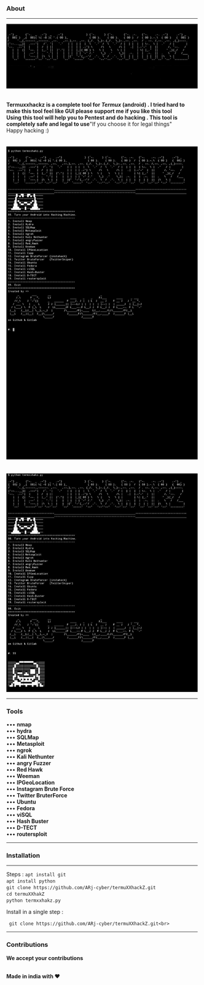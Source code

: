 
### About
---------
<img src="3.jpg"><br><br>

**Termuxxhackz is a complete tool for *Termux* (android) .
I tried hard to make this tool feel like GUI please support me if you like this tool  
Using this tool will help you to Pentest and do hacking .
This tool is completely safe and legal to use**"If you choose it for legal things"<br>
Happy hacking :)<br><br><br>
<img src="1.jpg"><br><br><br>
<img src="2.jpg">




------------------------------------------------------------------------------------------
### Tools 

••• **nmap** <br>
••• **hydra** <br>
••• **SQLMap** <br>
••• **Metasploit** <br>
••• **ngrok** <br>
••• **Kali Nethunter** <br>
••• **angry Fuzzer** <br>
••• **Red Hawk** <br>
••• **Weeman**<br>
••• **IPGeoLocation**<br>
••• **Instagram Brute Force** <br>
••• **Twitter BruterForce** <br>
••• **Ubuntu** <br>
••• **Fedora** <br>
••• **viSQL** <br>
••• **Hash Buster** <br>
••• **D-TECT** <br>
••• **routersploit** <br>



------------------------------------------------------------------------------------------




### Installation 
--------------
Steps :
    ``` apt install git ```<br>
    ``` apt install python ```<br>
    ``` git clone https://github.com/ARj-cyber/termuXXhackZ.git ```<br>
    ``` cd termuXXhakZ ```<br>
    ``` python termxxhakz.py ```<br>

Install in a single step :<br>
```apt update && apt upgrade -y && pkg install git -y && apt install python && 
 git clone https://github.com/ARj-cyber/termuXXhackZ.git<br>
```



------------------------------------------------------------------------------------------
### Contributions
**We accept your contributions**

<br> **Made in india with ❤️**

